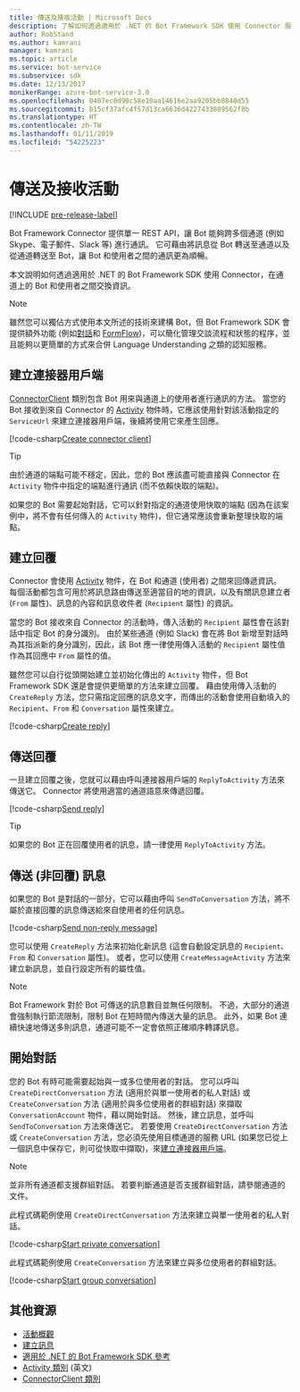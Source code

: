 ```yaml
---
title: 傳送及接收活動 | Microsoft Docs
description: 了解如何透過適用於 .NET 的 Bot Framework SDK 使用 Connector 服務，跨各種通道來與使用者交換資訊。
author: RobStand
ms.author: kamrani
manager: kamrani
ms.topic: article
ms.service: bot-service
ms.subservice: sdk
ms.date: 12/13/2017
monikerRange: azure-bot-service-3.0
ms.openlocfilehash: 0407ec0d90c58e10aa14616e2aa9205bb8840d55
ms.sourcegitcommit: b15cf37afc4f57d13ca6636d4227433809562f8b
ms.translationtype: HT
ms.contentlocale: zh-TW
ms.lasthandoff: 01/11/2019
ms.locfileid: "54225223"
---
```

# <a name="send-and-receive-activities"></a>傳送及接收活動

[!INCLUDE [pre-release-label](../includes/pre-release-label-v3.md)]

Bot Framework Connector 提供單一 REST API，讓 Bot 能夠跨多個通道 (例如 Skype、電子郵件、Slack 等) 進行通訊。 它可藉由將訊息從 Bot 轉送至通道以及從通道轉送至 Bot，讓 Bot 和使用者之間的通訊更為順暢。 

本文說明如何透過適用於 .NET 的 Bot Framework SDK 使用 Connector，在通道上的 Bot 和使用者之間交換資訊。 

> [!NOTE]
> 雖然您可以獨佔方式使用本文所述的技術來建構 Bot，但 Bot Framework SDK 會提供額外功能 (例如[對話](bot-builder-dotnet-dialogs.md)和 [FormFlow](bot-builder-dotnet-formflow.md))，可以簡化管理交談流程和狀態的程序，並且能夠以更簡單的方式來合併 Language Understanding 之類的認知服務。

## <a name="create-a-connector-client"></a>建立連接器用戶端

[ConnectorClient][ConnectorClient] 類別包含 Bot 用來與通道上的使用者進行通訊的方法。 當您的 Bot 接收到來自 Connector 的 <a href="https://docs.botframework.com/en-us/csharp/builder/sdkreference/dc/d2f/class_microsoft_1_1_bot_1_1_connector_1_1_activity.html" target="_blank">Activity</a> 物件時，它應該使用針對該活動指定的 `ServiceUrl` 來建立連接器用戶端，後續將使用它來產生回應。 

[!code-csharp[Create connector client](../includes/code/dotnet-send-and-receive.cs#createConnectorClient)]

> [!TIP]
> 由於通道的端點可能不穩定，因此，您的 Bot 應該盡可能直接與 Connector 在 `Activity` 物件中指定的端點進行通訊 (而不依賴快取的端點)。 
>
> 如果您的 Bot 需要起始對話，它可以針對指定的通道使用快取的端點 (因為在該案例中，將不會有任何傳入的 `Activity` 物件)，但它通常應該會重新整理快取的端點。 

## <a id="create-reply"></a> 建立回覆

Connector 會使用 [Activity](bot-builder-dotnet-activities.md) 物件，在 Bot 和通道 (使用者) 之間來回傳遞資訊。 每個活動都包含可用於將訊息路由傳送至適當目的地的資訊，以及有關訊息建立者 (`From` 屬性)、訊息的內容和訊息收件者 (`Recipient` 屬性) 的資訊。

當您的 Bot 接收來自 Connector 的活動時，傳入活動的 `Recipient` 屬性會在該對話中指定 Bot 的身分識別。 由於某些通道 (例如 Slack) 會在將 Bot 新增至對話時為其指派新的身分識別，因此，該 Bot 應一律使用傳入活動的 `Recipient` 屬性值作為其回應中 `From` 屬性的值。

雖然您可以自行從頭開始建立並初始化傳出的 `Activity` 物件，但 Bot Framework SDK 還是會提供更簡單的方法來建立回覆。 藉由使用傳入活動的 `CreateReply` 方法，您只需指定回應的訊息文字，而傳出的活動會使用自動填入的 `Recipient`、`From` 和 `Conversation` 屬性來建立。

[!code-csharp[Create reply](../includes/code/dotnet-send-and-receive.cs#createReply)]

## <a name="send-a-reply"></a>傳送回覆

一旦建立回覆之後，您就可以藉由呼叫連接器用戶端的 `ReplyToActivity` 方法來傳送它。 Connector 將使用適當的通道語意來傳遞回覆。 

[!code-csharp[Send reply](../includes/code/dotnet-send-and-receive.cs#sendReply)]

> [!TIP]
> 如果您的 Bot 正在回覆使用者的訊息，請一律使用 `ReplyToActivity` 方法。

## <a name="send-a-non-reply-message"></a>傳送 (非回覆) 訊息 

如果您的 Bot 是對話的一部分，它可以藉由呼叫 `SendToConversation` 方法，將不屬於直接回覆的訊息傳送給來自使用者的任何訊息。 

[!code-csharp[Send non-reply message](../includes/code/dotnet-send-and-receive.cs#sendNonReplyMessage)]

您可以使用 `CreateReply` 方法來初始化新訊息 (這會自動設定訊息的 `Recipient`、`From` 和 `Conversation` 屬性)。 或者，您可以使用 `CreateMessageActivity` 方法來建立新訊息，並自行設定所有的屬性值。

> [!NOTE]
> Bot Framework 對於 Bot 可傳送的訊息數目並無任何限制。 不過，大部分的通道會強制執行節流限制，限制 Bot 在短時間內傳送大量的訊息。 此外，如果 Bot 連續快速地傳送多則訊息，通道可能不一定會依照正確順序轉譯訊息。

## <a name="start-a-conversation"></a>開始對話

您的 Bot 有時可能需要起始與一或多位使用者的對話。 您可以呼叫 `CreateDirectConversation` 方法 (適用於與單一使用者的私人對話) 或 `CreateConversation` 方法 (適用於與多位使用者的群組對話) 來擷取 `ConversationAccount` 物件，藉以開始對話。 然後，建立訊息，並呼叫 `SendToConversation` 方法來傳送它。 若要使用 `CreateDirectConversation` 方法或 `CreateConversation` 方法，您必須先使用目標通道的服務 URL (如果您已從上一個訊息中保存它，則可從快取中擷取)，來[建立連接器用戶端](#create-a-connector-client)。 

> [!NOTE]
> 並非所有通道都支援群組對話。 若要判斷通道是否支援群組對話，請參閱通道的文件。

此程式碼範例使用 `CreateDirectConversation` 方法來建立與單一使用者的私人對話。

[!code-csharp[Start private conversation](../includes/code/dotnet-send-and-receive.cs#startPrivateConversation)]

此程式碼範例使用 `CreateConversation` 方法來建立與多位使用者的群組對話。

[!code-csharp[Start group conversation](../includes/code/dotnet-send-and-receive.cs#startGroupConversation)]

## <a name="additional-resources"></a>其他資源

- [活動概觀](bot-builder-dotnet-activities.md)
- [建立訊息](bot-builder-dotnet-create-messages.md)
- <a href="/dotnet/api/?view=botbuilder-3.11.0" target="_blank">適用於 .NET 的 Bot Framework SDK 參考</a>
- <a href="https://docs.botframework.com/en-us/csharp/builder/sdkreference/dc/d2f/class_microsoft_1_1_bot_1_1_connector_1_1_activity.html" target="_blank">Activity 類別</a> \(英文\)
- <a href="/dotnet/api/microsoft.bot.connector.connectorclient" target="_blank">ConnectorClient 類別</a>

[ConnectorClient]: /dotnet/api/microsoft.bot.connector.connectorclient
